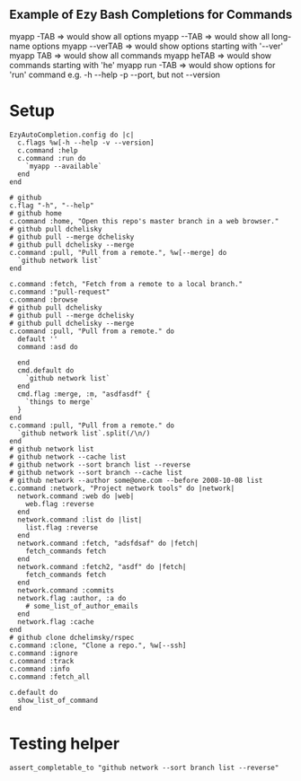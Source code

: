 Example of Ezy Bash Completions for Commands
--------------------------------------------

myapp -TAB     => would show all options
myapp --TAB    => would show all long-name options
myapp --verTAB => would show options starting with '--ver'
myapp TAB      => would show all commands
myapp heTAB    => would show commands starting with 'he'
myapp run -TAB => would show options for 'run' command
                  e.g. -h --help -p --port, but not --version

Setup
=====

    EzyAutoCompletion.config do |c|
      c.flags %w[-h --help -v --version]
      c.command :help
      c.command :run do
        `myapp --available`
      end
    end

    # github
    c.flag "-h", "--help"
    # github home 
    c.command :home, "Open this repo's master branch in a web browser." 
    # github pull dchelisky
    # github pull --merge dchelisky
    # github pull dchelisky --merge
    c.command :pull, "Pull from a remote.", %w[--merge] do
      `github network list`
    end

    c.command :fetch, "Fetch from a remote to a local branch."
    c.command :"pull-request" 
    c.command :browse
    # github pull dchelisky
    # github pull --merge dchelisky
    # github pull dchelisky --merge
    c.command :pull, "Pull from a remote." do
      default ''
      command :asd do

      end
      cmd.default do
        `github network list`
      end
      cmd.flag :merge, :m, "asdfasdf" {
        `things to merge`
      }
    end
    c.command :pull, "Pull from a remote." do
      `github network list`.split(/\n/)
    end
    # github network list
    # github network --cache list
    # github network --sort branch list --reverse
    # github network --sort branch --cache list
    # github network --author some@one.com --before 2008-10-08 list
    c.command :network, "Project network tools" do |network|
      network.command :web do |web|
        web.flag :reverse
      end
      network.command :list do |list|
        list.flag :reverse
      end
      network.command :fetch, "adsfdsaf" do |fetch|
        fetch_commands fetch
      end
      network.command :fetch2, "asdf" do |fetch|
        fetch_commands fetch
      end
      network.command :commits
      network.flag :author, :a do
        # some_list_of_author_emails
      end
      network.flag :cache
    end
    # github clone dchelimsky/rspec
    c.command :clone, "Clone a repo.", %w[--ssh]
    c.command :ignore       
    c.command :track
    c.command :info         
    c.command :fetch_all

    c.default do
      show_list_of_command
    end

# Testing helper

    assert_completable_to "github network --sort branch list --reverse"    